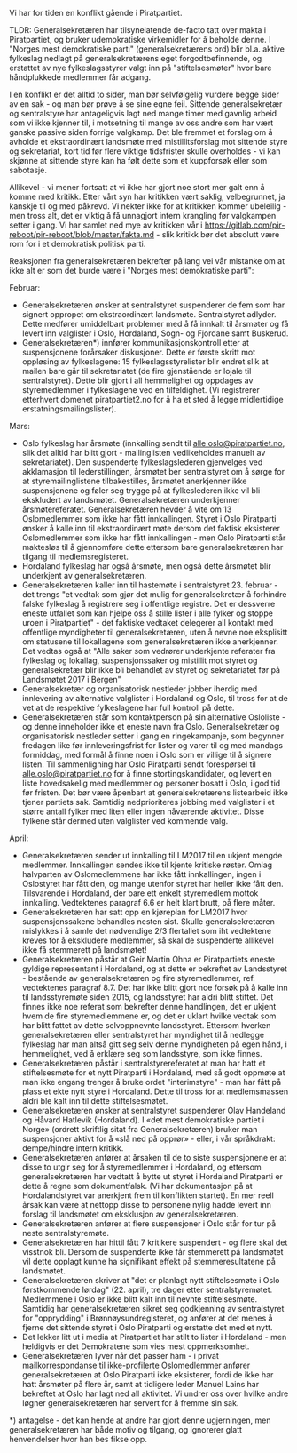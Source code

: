 Vi har for tiden en konflikt gående i Piratpartiet.

TLDR: Generalsekretæren har tilsynelatende de-facto tatt over makta i Piratpartiet, og bruker udemokratiske virkemidler for å beholde denne.  I "Norges mest demokratiske parti" (generalsekretærens ord) blir bl.a. aktive fylkeslag nedlagt på generalsekretærens eget forgodtbefinnende, og erstattet av nye fylkeslagsstyrer valgt inn på "stiftelsesmøter" hvor bare håndplukkede medlemmer får adgang.

I en konflikt er det alltid to sider, man bør selvfølgelig vurdere begge sider av en sak - og man bør prøve å se sine egne feil.
Sittende generalsekretær og sentralstyre har antageligvis lagt ned mange timer med gavnlig arbeid som vi ikke kjenner til, i motsetning til mange av oss andre som har vært ganske passive siden forrige valgkamp.
Det ble fremmet et forslag om å avholde et ekstraordinært landsmøte med mistillitsforslag mot sittende styre og sekretariat, kort tid før flere viktige tidsfrister skulle overholdes - vi kan skjønne at sittende styre kan ha følt dette som et kuppforsøk eller som sabotasje.

Allikevel - vi mener fortsatt at vi ikke har gjort noe stort mer galt enn å komme med kritikk.  Etter vårt syn har kritikken vært saklig, velbegrunnet, ja kanskje til og med påkrevd.  Vi nekter ikke for at kritikken kommer ubeleilig - men tross alt, det er viktig å få unnagjort intern krangling før valgkampen setter i gang.   Vi har samlet ned mye av kritikken vår i https://gitlab.com/pir-reboot/pir-reboot/blob/master/fakta.md - slik kritikk bør det absolutt være rom for i et demokratisk politisk parti.

Reaksjonen fra generalsekretæren bekrefter på lang vei vår mistanke om at ikke alt er som det burde være i "Norges mest demokratiske parti":

Februar:
 * Generalsekretæren ønsker at sentralstyret suspenderer de fem som har signert oppropet om ekstraordinært landsmøte.  Sentralstyret adlyder.  Dette medfører umiddelbart problemer med å få innkalt til årsmøter og få levert inn valglister i Oslo, Hordaland, Sogn- og Fjordane samt Buskerud.
 * Generalsekretæren*) innfører kommunikasjonskontroll etter at suspensjonene forårsaker diskusjoner.  Dette er første skritt mot oppløsing av fylkeslagene: 15 fylkeslagsstyrelister blir endret slik at mailen bare går til sekretariatet (de fire gjenstående er lojale til sentralstyret).  Dette blir gjort i all hemmelighet og oppdages av styremedlemmer i fylkeslagene ved en tilfeldighet.  (Vi registrerer etterhvert domenet piratpartiet2.no for å ha et sted å legge midlertidige erstatningsmailingslister).

Mars:
 * Oslo fylkeslag har årsmøte (innkalling sendt til alle.oslo@piratpartiet.no, slik det alltid har blitt gjort - mailinglisten vedlikeholdes manuelt av sekretariatet).  Den suspenderte fylkeslagslederen gjenvelges ved akklamasjon til lederstillingen, årsmøtet ber sentralstyret om å sørge for at styremailinglistene tilbakestilles, årsmøtet anerkjenner ikke suspensjonene og føler seg trygge på at fylkeslederen ikke vil bli ekskludert av landsmøtet.  Generalsekretæren underkjenner årsmøtereferatet.  Generalsekretæren hevder å vite om 13 Oslomedlemmer som ikke har fått innkallingen.  Styret i Oslo Piratparti ønsker å kalle inn til ekstraordinært møte dersom det faktisk eksisterer Oslomedlemmer som ikke har fått innkallingen - men Oslo Piratparti står maktesløs til å gjennomføre dette ettersom bare generalsekretæren har tilgang til medlemsregisteret.
 * Hordaland fylkeslag har også årsmøte, men også dette årsmøtet blir underkjent av generalsekretæren.
 * Generalsekretæren kaller inn til hastemøte i sentralstyret 23. februar - det trengs "et vedtak som gjør det mulig for generalsekretær å forhindre falske fylkeslag å registrere seg i offentlige registre. Det er dessverre eneste utfallet som kan hjelpe oss å stille lister i alle fylker og stoppe uroen i Piratpartiet" - det faktiske vedtaket delegerer all kontakt med offentlige myndigheter til generalsekretæren, uten å nevne noe eksplisitt om statusene til lokallagene som generalsekretæren ikke anerkjenner.  Det vedtas også at "Alle saker som vedrører underkjente referater fra fylkeslag og lokallag, suspensjonssaker og mistillit mot styret og generalsekretær blir ikke bli behandlet av styret og sekretariatet før på Landsmøtet 2017 i Bergen"
 * Generalsekretær og organisatorisk nestleder jobber iherdig med innlevering av alternative valglister i Hordaland og Oslo, til tross for at de vet at de respektive fylkeslagene har full kontroll på dette.
 * Generalsekretæren står som kontaktperson på sin alternative Osloliste - og denne inneholder ikke et eneste navn fra Oslo.
   Generalsekretær og organisatorisk nestleder setter i gang en ringekampanje, som begynner fredagen like før innleveringsfrist for lister og varer til og med mandags formiddag, med formål å finne noen i Oslo som er villige til å signere listen.
   Til sammenligning har Oslo Piratparti sendt forespørsel til alle.oslo@piratpartiet.no for å finne stortingskandidater, og levert en liste hovedsakelig med medlemmer og personer bosatt i Oslo, i god tid før fristen.
   Det bør være åpenbart at generalsekretærens listearbeid ikke tjener partiets sak.
   Samtidig nedprioriteres jobbing med valglister i et større antall fylker med liten eller ingen nåværende aktivitet.  Disse fylkene står dermed uten valglister ved kommende valg.

April:
 * Generalsekretæren sender ut innkalling til LM2017 til en ukjent mengde medlemmer.  Innkallingen sendes ikke til kjente kritiske røster.  Omlag halvparten av Oslomedlemmene har ikke fått innkallingen, ingen i Oslostyret har fått den, og mange utenfor styret har heller ikke fått den.  Tilsvarende i Hordaland, der bare ett enkelt styremedlem mottok innkalling.  Vedtektenes paragraf 6.6 er helt klart brutt, på flere måter.
 * Generalsekretæren har satt opp en kjøreplan for LM2017 hvor suspensjonssakene behandles nesten sist.  Skulle generalsekretæren mislykkes i å samle det nødvendige 2/3  flertallet som iht vedtektene kreves for å ekskludere medlemmer, så skal de suspenderte allikevel ikke få stemmerett på landsmøtet!
 * Generalsekretæren påstår at Geir Martin Ohna er Piratpartiets eneste gyldige representant i Hordaland, og at dette er bekreftet av Landsstyret - bestående av generalsekretæren og fire styremedlemmer, ref. vedtektenes paragraf 8.7.  Det har ikke blitt gjort noe forsøk på å kalle inn til landsstyremøte siden 2015, og landsstyret har aldri blitt stiftet.  Det finnes ikke noe referat som bekrefter denne handlingen, det er ukjent hvem de fire styremedlemmene er, og det er uklart hvilke vedtak som har blitt fattet av dette selvoppnevnte landsstyret.  Ettersom hverken generalsekretæren eller sentralstyret har myndighet til å nedlegge fylkeslag har man altså gitt seg selv denne myndigheten på egen hånd, i hemmelighet, ved å erklære seg som landsstyre, som ikke finnes.
 * Generalsekretæren påstår i sentralstyrereferatet at man har hatt et stiftelsesmøte for et nytt Piratparti i Hordaland, med så godt oppmøte at man ikke engang trenger å bruke ordet "interimstyre" - man har fått på plass et ekte nytt styre i Hordaland.  Dette til tross for at medlemsmassen aldri ble kalt inn til dette stiftelsesmøtet.
 * Generalsekretæren ønsker at sentralstyret suspenderer Olav Handeland og Håvard Hatlevik (Hordaland).  I «det mest demokratiske partiet i Norge» (ordrett skriftlig sitat fra Generalsekretæren) bruker man suspensjoner aktivt for å «slå ned på opprør» - eller, i vår språkdrakt: dempe/hindre intern kritikk.
 * Generalsekretæren anfører at årsaken til de to siste suspensjonene er at disse to utgir seg for å styremedlemmer i Hordaland, og ettersom generalsekretæren har vedtatt å bytte ut styret i Hordaland Piratparti er dette å regne som dokumentfalsk. (Vi har dokumentasjon på at Hordalandstyret var anerkjent frem til konflikten startet).  En mer reell årsak kan være at nettopp disse to personene nylig hadde levert inn forslag til landsmøtet om eksklusjon av generalsekretæren.
 * Generalsekretæren anfører at flere suspensjoner i Oslo står for tur på neste sentralstyremøte.
 * Generalsekretæren har hittil fått 7 kritikere suspendert - og flere skal det visstnok bli. Dersom de suspenderte ikke får stemmerett på landsmøtet vil dette opplagt kunne ha signifikant effekt på stemmeresultatene på landsmøtet.
 * Generalsekretæren skriver at "det er planlagt nytt stiftelsesmøte i Oslo førstkommende lørdag" (22. april), tre dager etter sentralstyremøtet.  Medlemmene i Oslo er ikke blitt kalt inn til nevnte stiftelsesmøte.  Samtidig har generalsekretæren sikret seg godkjenning av sentralstyret for "opprydding" i Brønnøysundregisteret, og anfører at det menes å fjerne det sittende styret i Oslo Piratparti og erstatte det med et nytt.
 * Det lekker litt ut i media at Piratpartiet har stilt to lister i Hordaland - men heldigvis er det Demokratene som vies mest oppmerksomhet.
 * Generalsekretæren lyver når det passer ham - i privat mailkorrespondanse til ikke-profilerte Oslomedlemmer anfører generalsekretæren at Oslo Piratparti ikke eksisterer, fordi de ikke har hatt årsmøter på flere år, samt at tidligere leder Manuel Lains har bekreftet at Oslo har lagt ned all aktivitet.  Vi undrer oss over hvilke andre løgner generalsekretæren har servert for å fremme sin sak.

*) antagelse - det kan hende at andre har gjort denne ugjerningen, men generalsekretæren har både motiv og tilgang, og ignorerer glatt henvendelser hvor han bes fikse opp.

